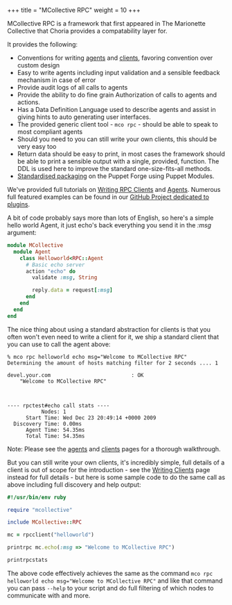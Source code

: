 +++
title = "MCollective RPC"
weight = 10
+++

MCollective RPC is a framework that first appeared in The Marionette Collective that Choria provides a compatability layer for.

It provides the following:

* Conventions for writing [agents](agents/) and [clients](clients/), favoring convention over custom design
* Easy to write agents including input validation and a sensible feedback mechanism in case of error
* Provide audit logs of all calls to agents
* Provide the ability to do fine grain Authorization of calls to agents and actions.
* Has a Data Definition Language used to describe agents and assist in giving hints to auto generating user interfaces.
* The provided generic client tool - `mco rpc` - should be able to speak to most compliant agents
* Should you need to you can still write your own clients, this should be very easy too
* Return data should be easy to print, in most cases the framework should be able to print a sensible output with a single, provided, function.  The DDL is used here to improve the standard one-size-fits-all methods.
* [Standardised packaging](/docs/configuration/plugins/) on the Puppet Forge using Puppet Modules.

We've provided full tutorials on [Writing RPC Clients](clients/) and [Agents](agents/). Numerous full featured examples can be found in our [GitHub Project dedicated to plugins](https://github.com/choria-plugins).


A bit of code probably says more than lots of English, so here's a simple hello world Agent, it just echo's back everything you send it in the _:msg_ argument:

```ruby
module MCollective
  module Agent
    class Helloworld<RPC::Agent
      # Basic echo server
      action "echo" do
        validate :msg, String

        reply.data = request[:msg]
      end
    end
  end
end
```

The nice thing about using a standard abstraction for clients is that you often won't even need to write a client for it, we ship a standard client that you can use to call the agent above:

 ```nohighlight
 % mco rpc helloworld echo msg="Welcome to MCollective RPC"
 Determining the amount of hosts matching filter for 2 seconds .... 1

 devel.your.com                          : OK
     "Welcome to MCollective RPC"



 ---- rpctest#echo call stats ----
            Nodes: 1
       Start Time: Wed Dec 23 20:49:14 +0000 2009
   Discovery Time: 0.00ms
       Agent Time: 54.35ms
       Total Time: 54.35ms
```

Note: Please see the [agents](agents/) and [clients](clients/) pages for a thorough walkthrough.

But you can still write your own clients, it's incredibly simple, full details of a client is out of scope for the introduction - see the [Writing Clients](clients/) page instead for full details - but here is some sample code to do the same call as above including full discovery and help output:

```ruby
#!/usr/bin/env ruby

require "mcollective"

include MCollective::RPC

mc = rpcclient("helloworld")

printrpc mc.echo(:msg => "Welcome to MCollective RPC")

printrpcstats
```

The above code effectively achieves the same as the command `mco rpc helloworld echo msg="Welcome to MCollective RPC"` and like that command you can pass `--help` to your script and do full filtering of which nodes to communicate with and more.

